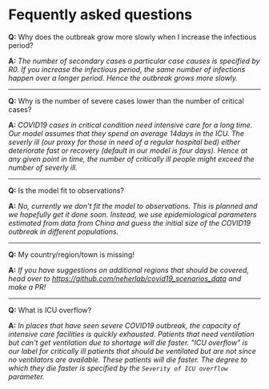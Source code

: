 # Fequently asked questions

__Q:__ Why does the outbreak grow more slowly when I increase the infectious period?

__A:__ *The number of secondary cases a particular case causes is specified by R0. If you increase the infectious period, the same number of infections happen over a longer period. Hence the outbreak grows more slowly.*

---

__Q:__ Why is the number of severe cases lower than the number of critical cases?

__A:__ *COVID19 cases in critical condition need intensive care for a long time. Our model assumes that they spend on average 14days in the ICU. The severly ill (our proxy for those in need of a regular hospital bed) either deteriorate fast or recovery (default in our model is four days). Hence at any given point in time, the number of critically ill people might exceed the number of severly ill.*

---

__Q:__ Is the model fit to observations?

__A:__ *No, currently we don't fit the model to observations. This is planned and we hopefully get it done soon. Instead, we use epidemiological parameters estimated from data from China and guess the initial size of the COVID19 outbreak in different populations.*

---
__Q:__ My country/region/town is missing!

__A:__ *If you have suggestions on additional regions that should be covered, head over to https://github.com/neherlab/covid19_scenarios_data and make a PR!*

---
__Q:__ What is ICU overflow?

__A:__ *In places that have seen severe COVID19 outbreak, the capacity of intensive care facilities is quickly exhausted. Patients that need ventilation but can't get ventilation due to shortage will die faster. "ICU overflow" is  our label for critically ill patients that should be ventilated but are not since no ventilators are available. These patients will die faster. The degree to which they die faster is specified by the `Severity of ICU overflow` parameter.*
